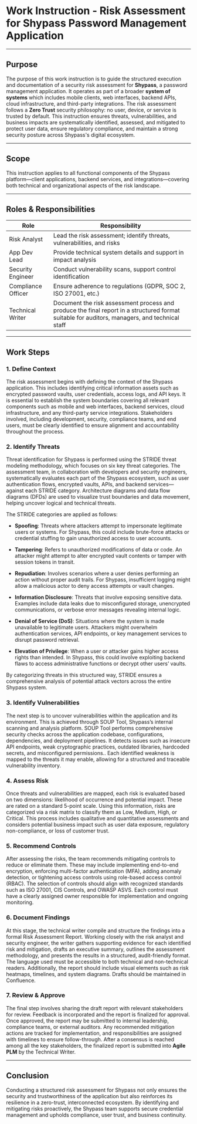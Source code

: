 # Work Instruction - Risk Assessment for Shypass Password Management Application

---

## Purpose

The purpose of this work instruction is to guide the structured execution and documentation of a security risk assessment for **Shypass**, a password management application. It operates as part of a broader **system of systems** which includes mobile clients, web interfaces, backend APIs, cloud infrastructure, and third-party integrations. The risk assessment follows a **Zero Trust** security philosophy: no user, device, or service is trusted by default. This instruction ensures threats, vulnerabilities, and business impacts are systematically identified, assessed, and mitigated to protect user data, ensure regulatory compliance, and maintain a strong security posture across Shypass's digital ecosystem.

---

## Scope

This instruction applies to all functional components of the Shypass platform—client applications, backend services, and integrations—covering both technical and organizational aspects of the risk landscape.

---

## Roles & Responsibilities

| Role | Responsibility |
|------|----------------|
| Risk Analyst | Lead the risk assessment; identify threats, vulnerabilities, and risks |
| App Dev Lead | Provide technical system details and support in impact analysis |
| Security Engineer | Conduct vulnerability scans, support control identification |
| Compliance Officer | Ensure adherence to regulations (GDPR, SOC 2, ISO 27001, etc.) |
| Technical Writer | Document the risk assessment process and produce the final report in a structured format suitable for auditors, managers, and technical staff |

---

## Work Steps

### 1. Define Context  
The risk assessment begins with defining the context of the Shypass application. This includes identifying critical information assets such as encrypted password vaults, user credentials, access logs, and API keys. It is essential to establish the system boundaries covering all relevant components such as mobile and web interfaces, backend services, cloud infrastructure, and any third-party service integrations. Stakeholders involved, including development, security, compliance teams, and end users, must be clearly identified to ensure alignment and accountability throughout the process.

### 2. Identify Threats  
Threat identification for Shypass is performed using the STRIDE threat modeling methodology, which focuses on six key threat categories. The assessment team, in collaboration with developers and security engineers, systematically evaluates each part of the Shypass ecosystem, such as user authentication flows, encrypted vaults, APIs, and backend services—against each STRIDE category. Architecture diagrams and data flow diagrams (DFDs) are used to visualize trust boundaries and data movement, helping uncover logical and technical threats.

The STRIDE categories are applied as follows:

 - **Spoofing**: Threats where attackers attempt to impersonate legitimate users or systems. For Shypass, this could include brute-force attacks or credential stuffing to gain unauthorized access to user accounts.

- **Tampering**: Refers to unauthorized modifications of data or code. An attacker might attempt to alter encrypted vault contents or tamper with session tokens in transit.

- **Repudiation**: Involves scenarios where a user denies performing an action without proper audit trails. For Shypass, insufficient logging might allow a malicious actor to deny access attempts or vault changes.

- **Information Disclosure**: Threats that involve exposing sensitive data. Examples include data leaks due to misconfigured storage, unencrypted communications, or verbose error messages revealing internal logic.

- **Denial of Service (DoS)**: Situations where the system is made unavailable to legitimate users. Attackers might overwhelm authentication services, API endpoints, or key management services to disrupt password retrieval.

- **Elevation of Privilege**: When a user or attacker gains higher access rights than intended. In Shypass, this could involve exploiting backend flaws to access administrative functions or decrypt other users’ vaults.

By categorizing threats in this structured way, STRIDE ensures a comprehensive analysis of potential attack vectors across the entire Shypass system.

### 3. Identify Vulnerabilities  
The next step is to uncover vulnerabilities within the application and its environment. This is achieved through SOUP Tool, Shypass’s internal scanning and analysis platform. SOUP Tool performs comprehensive security checks across the application codebase, configurations, dependencies, and deployment pipelines. It detects issues such as insecure API endpoints, weak cryptographic practices, outdated libraries, hardcoded secrets, and misconfigured permissions.. Each identified weakness is mapped to the threats it may enable, allowing for a structured and traceable vulnerability inventory.

### 4. Assess Risk  
Once threats and vulnerabilities are mapped, each risk is evaluated based on two dimensions: likelihood of occurrence and potential impact. These are rated on a standard 5-point scale. Using this information, risks are categorized via a risk matrix to classify them as Low, Medium, High, or Critical. This process includes qualitative and quantitative assessments and considers potential business impact such as user data exposure, regulatory non-compliance, or loss of customer trust.

### 5. Recommend Controls  
After assessing the risks, the team recommends mitigating controls to reduce or eliminate them. These may include implementing end-to-end encryption, enforcing multi-factor authentication (MFA), adding anomaly detection, or tightening access controls using role-based access control (RBAC). The selection of controls should align with recognized standards such as ISO 27001, CIS Controls, and OWASP ASVS. Each control must have a clearly assigned owner responsible for implementation and ongoing monitoring.

### 6. Document Findings 
At this stage, the technical writer compile and structure the findings into a formal Risk Assessment Report. Working closely with the risk analyst and security engineer, the writer gathers supporting evidence for each identified risk and mitigation, drafts an executive summary, outlines the assessment methodology, and presents the results in a structured, audit-friendly format. The language used must be accessible to both technical and non-technical readers. Additionally, the report should include visual elements such as risk heatmaps, timelines, and system diagrams. Drafts should be maintained in Confluence.

### 7. Review & Approve  
The final step involves sharing the draft report with relevant stakeholders for review. Feedback is incorporated and the report is finalized for approval. Once approved, the report may be submitted to internal leadership, compliance teams, or external auditors. Any recommended mitigation actions are tracked for implementation, and responsibilities are assigned with timelines to ensure follow-through. After a consensus is reached among all the key stakeholders, the finalized report is submitted into **Agile PLM** by the Technical Writer. 

---


## Conclusion

Conducting a structured risk assessment for Shypass not only ensures the security and trustworthiness of the application but also reinforces its resilience in a zero-trust, interconnected ecosystem. By identifying and mitigating risks proactively, the Shypass team supports secure credential management and upholds compliance, user trust, and business continuity.
